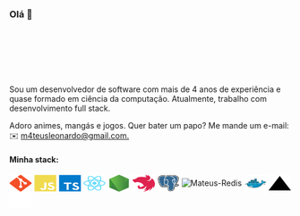 <!--
- 🧑🏻 Um pouco sobre mim.
- 👋 Olá, Eu sou @mateusmatosleornado.
- 👀 Estou interessado em arranjar um emprego na área de programação.
- 🌱 No momento estou graduando Ciência da computação.
- 📫 Chegue até mim através de meu e-mail.
- 💻 Skills: Construção de softwares básicos em C, programação Orientada a Objetos, Desenvolvimento Front-End.
-->
<!--
# Mateus Leonardo 
My name is Mateus and I'm a computer science student. 
-->

### Olá 👋
<p style="padding-top: 100px;">Sou um desenvolvedor de software com mais de 4 anos de experiência e quase formado em ciência da computação. Atualmente, trabalho com desenvolvimento full stack.</p>
<p>Adoro animes, mangás e jogos. Quer bater um papo? Me mande um e-mail: ✉️ <a href ="">m4teusleonardo@gmail.com.</a></p>

<h4>Minha stack:</h4>
<div>
    <img align="center" alt="Mateus-Git" height="30" width="40" src="https://raw.githubusercontent.com/devicons/devicon/master/icons/git/git-original.svg">
    <img align="center" alt="Mateus-Js" height="30" width="40" src="https://raw.githubusercontent.com/devicons/devicon/master/icons/javascript/javascript-plain.svg">
    <img align="center" alt="Mateus-Ts" height="30" width="40" src="https://raw.githubusercontent.com/devicons/devicon/master/icons/typescript/typescript-plain.svg">   
    <img align="center" alt="Mateus-React" height="30" width="40" src="https://raw.githubusercontent.com/devicons/devicon/master/icons/react/react-original.svg">
    <img align="center" alt="Mateus-Node" height="30" width="40" src="https://raw.githubusercontent.com/devicons/devicon/master/icons/nodejs/nodejs-original.svg">
    <img align="center" alt="Mateus-Nest" height="30" width="40" src="https://raw.githubusercontent.com/devicons/devicon/master/icons/nestjs/nestjs-original.svg">
    <img align="center" alt="Mateus-Postgresql" height="30" width="40" src="https://raw.githubusercontent.com/devicons/devicon/master/icons/postgresql/postgresql-original.svg">
    <img align="center" alt="Mateus-Redis" height="30" width="40" src="https://cdn.jsdelivr.net/gh/devicons/devicon@latest/icons/redis/redis-original.svg">
    <img align="center" alt="Mateus-Docker" height="30" width="40" src="https://raw.githubusercontent.com/devicons/devicon/master/icons/docker/docker-original.svg">
    <img align="center" alt="Mateus-Vercel" height="30" width="40" src="https://raw.githubusercontent.com/devicons/devicon/master/icons/vercel/vercel-original.svg">
    <img align="center" alt="Mateus-Railway" height="30" width="40" src="https://raw.githubusercontent.com/devicons/devicon/master/icons/railway/railway-original.svg">
</div>

<!--
### Hello 👋
<strong>A little about myself</strong>
<div style="display: flex; align-items: center;">
    <img src="https://github.com/user-attachments/assets/b4c3a408-52d2-45f1-bec7-0e74df50141e" width="200" />
  <div style="display: flex; flex: 1; flex-direction: column;">
    <p>🧑🏻 I've been working with software development for almost 4 years</p>
    <p>👨🏻‍🎓 I'm on the final step towards majoring in computer science</p>
    <p>💼 Currently working as a mobile engineer - React Native</p>
    <p>📫 Contact me by my email: m4teusleonardo@gmail.com</p>
    <p>🌱 Hobbies: music, books, technologies, exercise, games, movies and series</p>
  </div>
</div>
-->
<!--
### Skills and knowledge 👇
-->
<!--
![Mateus Leonardo GitHub stats](https://github-readme-stats.vercel.app/api?username=mateusmatosleonardo&theme=dark&show_icons=true)
-->

<!--
<div style="display: inline_block"><br>
  <img align="center" alt="Mateus-Git" height="30" width="40" src="https://raw.githubusercontent.com/devicons/devicon/master/icons/git/git-original.svg">
  <img align="center" alt="Mateus-Ts" height="30" width="40" src="https://raw.githubusercontent.com/devicons/devicon/master/icons/typescript/typescript-plain.svg">
  <img align="center" alt="Mateus-Js" height="30" width="40" src="https://raw.githubusercontent.com/devicons/devicon/master/icons/javascript/javascript-plain.svg">
  <img align="center" alt="Mateus-HTML" height="30" width="40" src="https://raw.githubusercontent.com/devicons/devicon/master/icons/html5/html5-original.svg">
  <img align="center" alt="Mateus-CSS" height="30" width="40" src="https://raw.githubusercontent.com/devicons/devicon/master/icons/css3/css3-original.svg">
  <img align="center" alt="Mateus-React" height="30" width="40" src="https://raw.githubusercontent.com/devicons/devicon/master/icons/react/react-original.svg">
  <img align="center" alt="Mateus-NextJS" height="30" width="40" src="https://raw.githubusercontent.com/devicons/devicon/master/icons/nextjs/nextjs-original.svg">
  <img align="center" alt="Mateus-NextJS" height="30" width="40" src="https://raw.githubusercontent.com/devicons/devicon/master/icons/tailwindcss/tailwindcss-plain.svg">
  <img align="center" alt="Mateus-NodeJS" height="30" width="40" src="https://raw.githubusercontent.com/devicons/devicon/master/icons/nodejs/nodejs-original.svg">
  <img align="center" alt="Mateus-Express" height="30" width="40" src="https://cdn.jsdelivr.net/gh/devicons/devicon/icons/express/express-original.svg">
<img align="center" alt="Mateus-NextJS" height="30" width="40" src="https://cdn.jsdelivr.net/gh/devicons/devicon/icons/linux/linux-original.svg" />
 -->
  <!--
 ##
<div>
<a href = "mailto: m4teusmatos@gmail.com"><img src="https://img.shields.io/badge/-Gmail-%23EA4335?style=for-the-badge&logo=gmail&logoColor=white" target="_blank"></a>
<a href="https://www.linkedin.com/in/mateus-matos-1a24381bb/" target="_blank"><img src="https://img.shields.io/badge/-LinkedIn-%230077B5?style=for-the-badge&logo=linkedin&logoColor=white" target="_blank"></a>
<a href="https://instagram.com/m4teusleonardo/" target="_blank"><img src="https://img.shields.io/badge/-Instagram-%23E4405F?style=for-the-badge&logo=instagram&logoColor=white" target="_blank"></a>
</div>
-->
